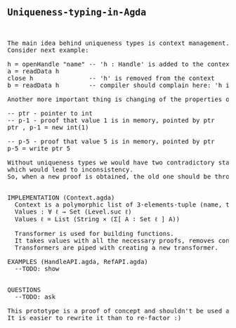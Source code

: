 <pre>
<h2>Uniqueness-typing-in-Agda</h2>

The main idea behind uniqueness types is context management.
Consider next example:

h = openHandle "name" -- 'h : Handle' is added to the context
a = readData h
close h               -- 'h' is removed from the context
b = readData h        -- compiler should complain here: 'h is undefined' or something like this

Another more important thing is changing of the properties of the objects:

-- ptr - pointer to int
-- p-1 - proof that value 1 is in memory, pointed by ptr
ptr , p-1 = new int(1)

-- p-5 - proof that value 5 is in memory, pointed by ptr
p-5 = write ptr 5

Without uniqueness types we would have two contradictory statements at one time,
which would lead to inconsistency.
So, when a new proof is obtained, the old one should be thrown away.


IMPLEMENTATION (Context.agda)
  Context is a polymorphic list of 3-elements-tuple (name, type, value):
  Values : ∀ ℓ → Set (Level.suc ℓ)
  Values ℓ = List (String × (Σ[ A ∶ Set ℓ ] A))

  Transformer is used for building functions.
  It takes values with all the necessary proofs, removes consumed objects and adds newly created.
  Transformers are piped with creating a new transformer.

EXAMPLES (HandleAPI.agda, RefAPI.agda)
  --TODO: show


QUESTIONS
  --TODO: ask

This prototype is a proof of concept and shouldn't be used as a base for further development.
It is easier to rewrite it than to re-factor :)

</pre>
